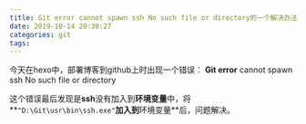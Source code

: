 ```yaml
---
title: Git error cannot spawn ssh No such file or directory的一个解决办法
date: 2019-10-14 20:30:27
categories: git
tags: 
---
```


今天在hexo中，部署博客到github上时出现一个错误：
 **Git error** cannot spawn ssh No such file or directory 

这个错误最后发现是**ssh**没有加入到**环境变量**中，将**`"D:\Git\usr\bin\ssh.exe"`**加入到**环境变量**后，问题解决。

